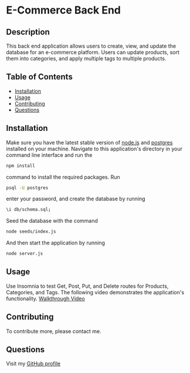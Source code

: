 # E-Commerce Back End

## Description
This back end application allows users to create, view, and update the database for an e-commerce platform. Users can update products, sort them into categories, and apply multiple tags to multiple products.
  
## Table of Contents
  
- [Installation](#installation)
- [Usage](#usage)
- [Contributing](#contributing)
- [Questions](#questions)
  
## Installation
Make sure you have the latest stable version of [node.js](https://nodejs.org/en) and [postgres](https://www.postgresql.org/) installed on your machine. Navigate to this application's directory in your command line interface and run the 
```bash
npm install
```
command to install the required packages. Run 
```bash
psql -U postgres
```
enter your password, and create the database by running 
```bash
\i db/schema.sql;
```
Seed the database with the command
```bash
node seeds/index.js
```
And then start the application by running
```bash
node server.js
```
  
## Usage
Use Insomnia to test Get, Post, Put, and Delete routes for Products, Categories, and Tags. The following video demonstrates the application's functionality.
[Walkthrough Video](https://www.loom.com/share/be79c2bddb004d99b4b41db5bd2923ae?sid=51366408-c247-4c23-9114-43adb36167e9)
  
## Contributing
To contribute more, please contact me.
  
## Questions
Visit my [GitHub profile](https://github.com/williamk31)
